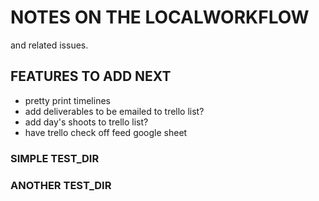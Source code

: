 # NOTES ON THE LOCALWORKFLOW

and related issues.

## FEATURES TO ADD NEXT

  - pretty print timelines
  - add deliverables to be emailed to trello list?
  - add day's shoots to trello list?
  - have trello check off feed google sheet
  

### SIMPLE TEST_DIR

### ANOTHER TEST_DIR
